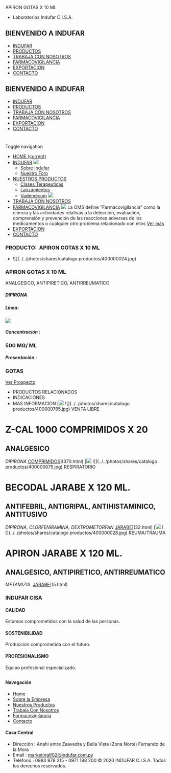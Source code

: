 APIRON GOTAS X 10 ML
- Laboratorios Indufar C.I.S.A.
## BIENVENIDO A INDUFAR
* [INDUFAR](1.html#)
* [PRODUCTOS](1.html#)
* [TRABAJA CON NOSOTROS](1.html#)
* [FARMACOVIGILANCIA](1.html#)
* [EXPORTACION](1.html#)
* [CONTACTO](1.html#)
## BIENVENIDO A INDUFAR
* [INDUFAR](../../index.html)
* [PRODUCTOS](../../productos.html)
* [TRABAJA CON NOSOTROS](../../trabaja_con_nosotros.html)
* [FARMACOVIGILANCIA](../../farmacovigilancia.html)
* [EXPORTACION](../../exportacion.html)
* [CONTACTO](../../contacto.html)
# 
Toggle navigation
* [HOME (current)](../../index.html)
* [INDUFAR](1.html#) 
  [![ ](../../photos/shares/Sistema/Menu/indufar_menul.jpg)](../../institucional.html)
  - [Sobre Indufar](../../institucional.html)
  - [Nuestro Foro](../../blog.html)
* [NUESTROS PRODUCTOS](1.html#) 
  - [Clases Terapeuticas](../clases_terapeuticas.html)
  - [Lanzamientos](../lanzamientos.html)
  - [Vademecum](../../productos.html)
  [![ ](../../photos/shares/Sistema/Menu/productos.png)](../../productos.html)
* [TRABAJA CON NOSOTROS](../../trabaja_con_nosotros.html)
* [FARMACOVIGILANCIA](1.html#) 
  [![ ](../../photos/shares/Sistema/Menu/TUBOS.png)](../../farmacovigilancia.html)
  La OMS define "Farmacovigilancia" como la ciencia y las actividades relativas a la detección, evaluación, comprensión y prevención de las reacciones adversas de los medicamentos o cualquier otro problema relacionado con ellos
  [Ver más](../../farmacovigilancia.html)
* [EXPORTACION](../../exportacion.html)
* [CONTACTO](../../contacto.html)
### PRODUCTO:  APIRON GOTAS X 10 ML
* ![](../../photos/shares/catalogo productos/400000024.jpg)
### **APIRON GOTAS X 10 ML**
ANALGESICO, ANTIPIRETICO, ANTIRREUMATICO
##### **DIPIRONA**
##### **Línea:**
[![](../../photos/shares/Laboratorios/lab_indufar.png)](../linea/1.html)
##### **Concentración :**
### 500 MG/ ML
##### **Presentación :**
### GOTAS
[Ver Prospecto](https://www.indufar.com.py/files/shares/prospectos/400000024.pdf)
* PRODUCTOS RELACIONADOS
* INDICACIONES
* MAS INFORMACION
[![](../../photos/shares/Laboratorios/lab_indufar.png)
![](../../photos/shares/catalogo productos/400000785.jpg)
VENTA LIBRE
# Z-CAL 1000 COMPRIMIDOS X 20
## ANALGESICO
*DIPIRONA*
[COMPRIMIDOS](1.html#)](370.html)
[![](../../photos/shares/Laboratorios/lab_indufar.png)
![](../../photos/shares/catalogo productos/400000075.jpg)
RESPIRATORIO
# BECODAL JARABE X 120 ML.
## ANTIFEBRIL, ANTIGRIPAL, ANTIHISTAMINICO, ANTITUSIVO
*DIPIRONA, CLORFENIRAMINA, DEXTROMETORFAN*
[JARABE](1.html#)](32.html)
[![](../../photos/shares/Laboratorios/lab_indufar.png)
![](../../photos/shares/catalogo productos/400000028.jpg)
REUMA/TRAUMA
# APIRON JARABE X 120 ML.
## ANALGESICO, ANTIPIRETICO, ANTIRREUMATICO
*METAMIZOL*
[JARABE](1.html#)](5.html)
### INDUFAR CISA
#### CALIDAD
Estamos comprometidos con la salud de las personas.
#### SOSTENIBILIDAD
Producción comprometida con el futuro.
#### PROFESIONALISMO
Equipo profesional especializado.
## 
#### Navegación
* [Home](../../index.html)
* [Sobre la Empresa](../../institucional.html)
* [Nuestros Productos](../../productos.html)
* [Trabaja Con Nosotros](../../trabaja_con_nosotros.html)
* [Farmacovigilancia](../../farmacovigilancia.html)
* [Contacto](../../contacto.html)
#### Casa Central
* Dirección : Anahi entre Zaavedra y Bella Vista (Zona Norte) Fernando de la Mora
* Email : [marketingif02@indufar.com.py](mailto:marketingif02@indufar.com.py)
* Teléfono : 0983 878 215 - 0971 188 200
© 2020 INDUFAR C.I.S.A. Todos los derechos reservados.